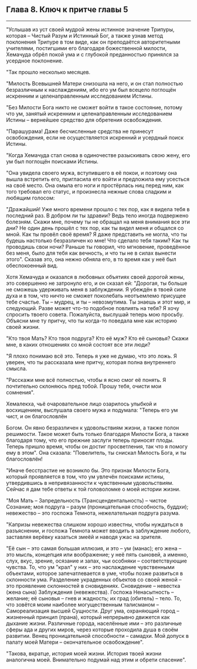 ## Глава 8. Ключ к притче главы 5


---
"Услышав из уст своей мудрой жены истинное значение Трипуры, которая – Чистый Разум и Истинный Бог, а также узнав метод поклонения Трипуре в том виде, как он преподаётся авторитетными учителями, постигшими его благодаря божественной милости, Хемачуда обрёл покой ума и с глубокой преданностью принялся за усердное поклонение.

"Так прошло несколько месяцев.

"Милость Всевышней Матери снизошла на него, и он стал полностью безразличным к наслаждениям, ибо его ум был всецело поглощён искренним и целенаправленным исследованием Истины.

"Без Милости Бога никто не сможет войти в такое состояние, потому что ум, занятый искренним и целенаправленным исследованием Истины – вернейшее средство для обретения освобождения.

"Парашурама! Даже бесчисленные средства не принесут освобождения, если не осуществляется искренний и усердный поиск Истины.

"Когда Хемачуда стал снова в одиночестве разыскивать свою жену, его ум был поглощён поисками Истины.

"Она увидела своего мужа, вступившего в её покои, и поэтому она вышла встретить его, пригласила его войти и предложила ему усесться на своё место. Она омыла его ноги и простёрлась ниц перед ним, как того требовал его статус, и произнесла нежные слова сладким и любящим голосом:

"Дражайший! Уже много времени прошло с тех пор, как я видела тебя в последний раз. В добром ли ты здравии? Ведь тело иногда подвержено болезням. Скажи мне, почему ты не обращал на меня внимания все эти дни? Не один день прошёл с тех пор, как ты видел меня и общался со мной. Как ты провёл своё время? Я даже представить не могла, что ты будешь настолько безразличен ко мне! Что сделало тебя таким? Как ты проводишь свои ночи? Раньше ты говорил, что мгновение, проведённое без меня, было для тебя как вечность, и что ты не в силах вынести этого". Сказав это, она нежно обняла его, в то время как у неё был обеспокоенный вид.

Хотя Хемачуда и оказался в любовных объятиях своей дорогой жены, это совершенно не затронуло его, и он сказал ей: "Дорогая, ты больше не сможешь удерживать меня в заблуждении. Я убеждён в твоей силе духа и в том, что ничто не сможет поколебать неотъемлемо присущее тебе счастье. Ты – мудрец, и ты – невозмутима. Ты знаешь и этот мир, и следующий. Разве может что-то подобное повлиять на тебя? Я хочу спросить твоего совета. Пожалуйста, выслушай теперь мою просьбу. Объясни мне ту притчу, что ты когда-то поведала мне как историю своей жизни.

"Кто твоя Мать? Кто твоя подруга? Кто её муж? Кто её сыновья? Скажи мне, в каких отношениях со мной состоят все эти люди?

"Я плохо понимаю всё это. Теперь я уже не думаю, что это ложь. Я уверен, что ты рассказала мне притчу, которая полна внутреннего смысла.

"Расскажи мне всё полностью, чтобы я ясно смог её понять. Я почтительно склоняюсь пред тобой. Прошу тебя, очисти мои сомнения".

Хемалекха, чьё очаровательное лицо озарилось улыбкой и восхищением, выслушала своего мужа и подумала: "Теперь его ум чист, и он благословлён

Богом. Он явно безразличен к удовольствиям жизни, а также полон решимости. Такое может быть только благодаря Милости Бога, а также благодаря тому, что его прежние заслуги теперь приносят плоды. Теперь пришло время, чтобы он достиг просветления, так что я помогу ему в этом". Она сказала: "Повелитель, ты снискал Милость Бога, и ты благословлён!

"Иначе бесстрастие не возникло бы. Это признак Милости Бога, который проявляется в том, что ум увлечён поисками истины, утвердившись в непривязанности к чувственным удовольствиям. Сейчас я дам тебе ответы к той головоломке о моей истории жизни.

"Моя Мать – Запредельность (Трансцендентальность) – чистое Сознание; моя подруга – разум (проницательная способность, буддхи); невежество – это госпожа Темнота, нежелательная подруга разума.

"Капризы невежества слишком хорошо известны, чтобы нуждаться в разъяснении, и госпожа Темнота может вводить в заблуждение любого, заставляя верёвку казаться змеёй и наводя ужас на зрителя.

"Её сын – это самая большая иллюзия, и это – ум (манас); его жена – это мысль, концепция или воображение; у неё пять сыновей, а именно, слух, вкус, зрение, осязание и запах, чьи особняки – соответствующие чувства. То, что ум "крал" у них – это наслаждение чувственными объектами, которое запечатлевается в уме, чтобы позже развиться в склонности ума. Разделение украденных объектов со своей женой – это проявление склонностей в сновидениях. Сновидение – невестка (жена сына) Заблуждения (невежества). Госпожа Ненасытность – желание; её сыновья – гнев и жадность; их град (обитель) – тело. То, что зовётся моим наиболее могущественным талисманом – Самореализация высшей Сущности. Друг ума, охраняющий город – жизненный принцип (прана), который непрерывно движется как дыхание жизни. Различные города, населённые ими – это различные сферы ада и других миров, через которые проходила душа в своём развитии. Венец проницательной способности – самадхи. Мой допуск в палату моей Матери – окончательное освобождение".

"Такова, вкратце, история моей жизни. История твоей жизни аналогична моей. Внимательно подумай над этим и обрети спасение".
